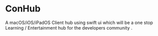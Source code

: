 # ConHub
A macOS/iOS/iPadOS Client hub using swift ui which will be a one stop Learning / Entertainment hub for the developers community .
